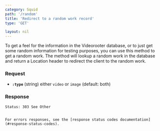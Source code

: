 ```yaml
---
category: Squid
path: '/random'
title: 'Redirect to a random work record'
type: 'GET'

layout: nil
---
```


To get a feel for the information in the Videorooter database,
or to just get some random information for testing purposes, you
can use this method to get a random work. The method will lookup
a random work in the database and return a Location header to redirect
the client to the random work.

### Request

* **`:type`** (string) either `video` or `image` (default: both)


### Response

```Status: 303 See Other```
```Location: http://example.endpoint.io/work/3434'''

For errors responses, see the [response status codes documentation](#response-status-codes).
